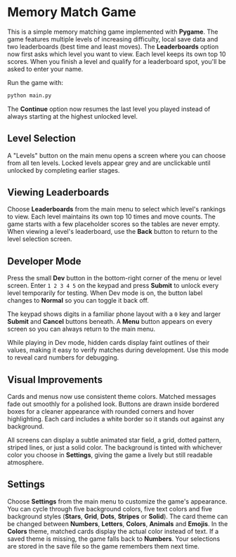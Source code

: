 # Memory Match Game

This is a simple memory matching game implemented with **Pygame**. The game features
multiple levels of increasing difficulty, local save data and two leaderboards
(best time and least moves). The **Leaderboards** option now first asks which
level you want to view. Each level keeps its own top 10 scores. When you finish
a level and qualify for a leaderboard spot, you'll be asked to enter your name.

Run the game with:

```bash
python main.py
```

The **Continue** option now resumes the last level you played instead of always
starting at the highest unlocked level.

## Level Selection
A "Levels" button on the main menu opens a screen where you can choose from all ten levels. Locked levels appear grey and are unclickable until unlocked by completing earlier stages.

## Viewing Leaderboards
Choose **Leaderboards** from the main menu to select which level's rankings to view. Each level maintains its own top 10 times and move counts. The game starts with a few placeholder scores so the tables are never empty. When viewing a level's leaderboard, use the **Back** button to return to the level selection screen.

## Developer Mode
Press the small **Dev** button in the bottom-right corner of the menu or level screen. Enter `1 2 3 4 5` on the keypad and press **Submit** to unlock every level temporarily for testing. When Dev mode is on, the button label changes to **Normal** so you can toggle it back off.

The keypad shows digits in a familiar phone layout with a `0` key and larger **Submit** and **Cancel** buttons beneath. A **Menu** button appears on every screen so you can always return to the main menu.

While playing in Dev mode, hidden cards display faint outlines of their values, making it easy to verify matches during development. Use this mode to reveal card numbers for debugging.


## Visual Improvements
Cards and menus now use consistent theme colors. Matched messages fade out
smoothly for a polished look. Buttons are drawn inside bordered boxes for a
cleaner appearance with rounded corners and hover highlighting. Each card
includes a white border so it stands out against any background.

All screens can display a subtle animated star field, a grid, dotted pattern,
striped lines, or just a solid color. The background is tinted with whichever
color you choose in **Settings**, giving the game a lively but still readable
atmosphere.

## Settings
Choose **Settings** from the main menu to customize the game's appearance.
You can cycle through five background colors, five text colors and five
background styles (**Stars**, **Grid**, **Dots**, **Stripes** or **Solid**).
The card theme can be changed between **Numbers**, **Letters**, **Colors**,
**Animals** and **Emojis**. In the **Colors** theme,
matched cards display the actual color instead of text. If a saved theme is
missing, the game falls back to **Numbers**. Your selections are stored in the
save file so the game remembers them next time.
